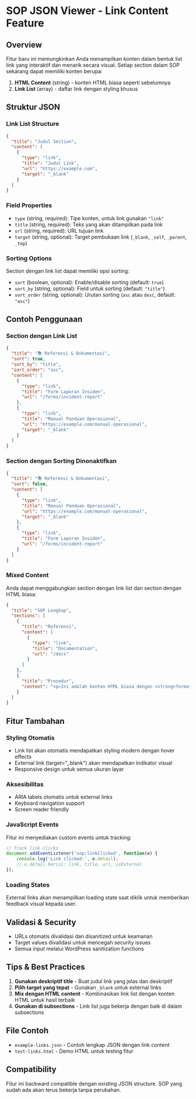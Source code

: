 # SOP JSON Viewer - Link Content Feature

## Overview

Fitur baru ini memungkinkan Anda menampilkan konten dalam bentuk list link yang interaktif dan menarik secara visual. Setiap section dalam SOP sekarang dapat memiliki konten berupa:

1. **HTML Content** (string) - konten HTML biasa seperti sebelumnya
2. **Link List** (array) - daftar link dengan styling khusus

## Struktur JSON

### Link List Structure

```json
{
  "title": "Judul Section",
  "content": [
    {
      "type": "link",
      "title": "Judul Link",
      "url": "https://example.com",
      "target": "_blank"
    }
  ]
}
```

### Field Properties

- `type` (string, required): Tipe konten, untuk link gunakan `"link"`
- `title` (string, required): Teks yang akan ditampilkan pada link
- `url` (string, required): URL tujuan link
- `target` (string, optional): Target pembukaan link (`_blank`, `_self`, `_parent`, `_top`)

### Sorting Options

Section dengan link list dapat memiliki opsi sorting:

- `sort` (boolean, optional): Enable/disable sorting (default: `true`)
- `sort_by` (string, optional): Field untuk sorting (default: `"title"`)
- `sort_order` (string, optional): Urutan sorting (`asc` atau `desc`, default: `"asc"`)

## Contoh Penggunaan

### Section dengan Link List

```json
{
  "title": "📚 Referensi & Dokumentasi",
  "sort": true,
  "sort_by": "title",
  "sort_order": "asc",
  "content": [
    {
      "type": "link",
      "title": "Form Laporan Insiden",
      "url": "/forms/incident-report"
    },
    {
      "type": "link",
      "title": "Manual Panduan Operasional",
      "url": "https://example.com/manual-operasional",
      "target": "_blank"
    }
  ]
}
```

### Section dengan Sorting Dinonaktifkan

```json
{
  "title": "📚 Referensi & Dokumentasi",
  "sort": false,
  "content": [
    {
      "type": "link",
      "title": "Manual Panduan Operasional",
      "url": "https://example.com/manual-operasional",
      "target": "_blank"
    },
    {
      "type": "link",
      "title": "Form Laporan Insiden",
      "url": "/forms/incident-report"
    }
  ]
}
```

### Mixed Content

Anda dapat menggabungkan section dengan link list dan section dengan HTML biasa:

```json
{
  "title": "SOP Lengkap",
  "sections": [
    {
      "title": "Referensi",
      "content": [
        {
          "type": "link",
          "title": "Documentation",
          "url": "/docs"
        }
      ]
    },
    {
      "title": "Prosedur",
      "content": "<p>Ini adalah konten HTML biasa dengan <strong>formatting</strong>.</p>"
    }
  ]
}
```

## Fitur Tambahan

### Styling Otomatis

- Link list akan otomatis mendapatkan styling modern dengan hover effects
- External link (target="_blank") akan mendapatkan indikator visual
- Responsive design untuk semua ukuran layar

### Aksesibilitas

- ARIA labels otomatis untuk external links
- Keyboard navigation support
- Screen reader friendly

### JavaScript Events

Fitur ini menyediakan custom events untuk tracking:

```javascript
// Track link clicks
document.addEventListener('sop:linkClicked', function(e) {
    console.log('Link clicked:', e.detail);
    // e.detail berisi: link, title, url, isExternal
});
```

### Loading States

External links akan menampilkan loading state saat diklik untuk memberikan feedback visual kepada user.

## Validasi & Security

- URLs otomatis divalidasi dan disanitized untuk keamanan
- Target values divalidasi untuk mencegah security issues
- Semua input melalui WordPress sanitization functions

## Tips & Best Practices

1. **Gunakan deskriptif title** - Buat judul link yang jelas dan deskriptif
2. **Pilih target yang tepat** - Gunakan `_blank` untuk external links
3. **Mix dengan HTML content** - Kombinasikan link list dengan konten HTML untuk hasil terbaik
4. **Gunakan di subsections** - Link list juga bekerja dengan baik di dalam subsections

## File Contoh

- `example-links.json` - Contoh lengkap JSON dengan link content
- `test-links.html` - Demo HTML untuk testing fitur

## Compatibility

Fitur ini backward compatible dengan existing JSON structure. SOP yang sudah ada akan terus bekerja tanpa perubahan.